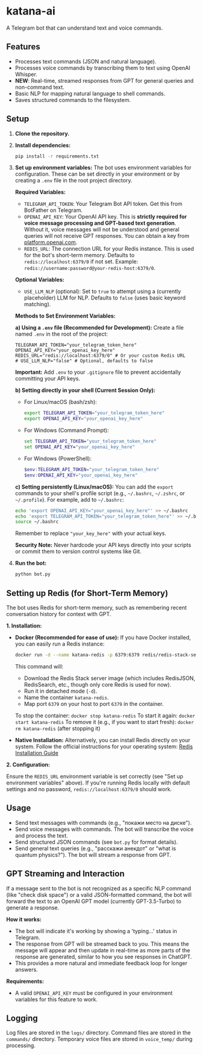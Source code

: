 # katana-ai

A Telegram bot that can understand text and voice commands.

## Features

-   Processes text commands (JSON and natural language).
-   Processes voice commands by transcribing them to text using OpenAI Whisper.
-   **NEW**: Real-time, streamed responses from GPT for general queries and non-command text.
-   Basic NLP for mapping natural language to shell commands.
-   Saves structured commands to the filesystem.

## Setup

1.  **Clone the repository.**
2.  **Install dependencies:**
    ```bash
    pip install -r requirements.txt
    ```
3.  **Set up environment variables:**
    The bot uses environment variables for configuration. These can be set directly in your environment or by creating a `.env` file in the root project directory.

    **Required Variables:**
    *   `TELEGRAM_API_TOKEN`: Your Telegram Bot API token. Get this from BotFather on Telegram.
    *   `OPENAI_API_KEY`: Your OpenAI API key. This is **strictly required for voice message processing and GPT-based text generation**. Without it, voice messages will not be understood and general queries will not receive GPT responses. You can obtain a key from [platform.openai.com](https://platform.openai.com/).
    *   `REDIS_URL`: The connection URL for your Redis instance. This is used for the bot's short-term memory. Defaults to `redis://localhost:6379/0` if not set. Example: `redis://username:password@your-redis-host:6379/0`.

    **Optional Variables:**
    *   `USE_LLM_NLP` (optional): Set to `true` to attempt using a (currently placeholder) LLM for NLP. Defaults to `false` (uses basic keyword matching).

    **Methods to Set Environment Variables:**

    **a) Using a `.env` file (Recommended for Development):**
    Create a file named `.env` in the root of the project:
    ```env
    TELEGRAM_API_TOKEN="your_telegram_token_here"
    OPENAI_API_KEY="your_openai_key_here"
    REDIS_URL="redis://localhost:6379/0" # Or your custom Redis URL
    # USE_LLM_NLP="false" # Optional, defaults to false
    ```
    **Important:** Add `.env` to your `.gitignore` file to prevent accidentally committing your API keys.

    **b) Setting directly in your shell (Current Session Only):**
    *   For Linux/macOS (bash/zsh):
        ```bash
        export TELEGRAM_API_TOKEN="your_telegram_token_here"
        export OPENAI_API_KEY="your_openai_key_here"
        ```
    *   For Windows (Command Prompt):
        ```cmd
        set TELEGRAM_API_TOKEN="your_telegram_token_here"
        set OPENAI_API_KEY="your_openai_key_here"
        ```
    *   For Windows (PowerShell):
        ```powershell
        $env:TELEGRAM_API_TOKEN="your_telegram_token_here"
        $env:OPENAI_API_KEY="your_openai_key_here"
        ```

    **c) Setting persistently (Linux/macOS):**
    You can add the `export` commands to your shell's profile script (e.g., `~/.bashrc`, `~/.zshrc`, or `~/.profile`). For example, add to `~/.bashrc`:
    ```bash
    echo 'export OPENAI_API_KEY="your_openai_key_here"' >> ~/.bashrc
    echo 'export TELEGRAM_API_TOKEN="your_telegram_token_here"' >> ~/.bashrc
    source ~/.bashrc
    ```
    Remember to replace `"your_key_here"` with your actual keys.

    **Security Note:** Never hardcode your API keys directly into your scripts or commit them to version control systems like Git.

4.  **Run the bot:**
    ```bash
    python bot.py
    ```

## Setting up Redis (for Short-Term Memory)

The bot uses Redis for short-term memory, such as remembering recent conversation history for context with GPT.

**1. Installation:**

   *   **Docker (Recommended for ease of use):**
       If you have Docker installed, you can easily run a Redis instance:
       ```bash
       docker run -d --name katana-redis -p 6379:6379 redis/redis-stack-server:latest
       ```
       This command will:
       - Download the Redis Stack server image (which includes RedisJSON, RedisSearch, etc., though only core Redis is used for now).
       - Run it in detached mode (`-d`).
       - Name the container `katana-redis`.
       - Map port `6379` on your host to port `6379` in the container.

       To stop the container: `docker stop katana-redis`
       To start it again: `docker start katana-redis`
       To remove it (e.g., if you want to start fresh): `docker rm katana-redis` (after stopping it)

   *   **Native Installation:**
       Alternatively, you can install Redis directly on your system. Follow the official instructions for your operating system: [Redis Installation Guide](https://redis.io/docs/latest/operate/oss_and_stack/install/install-redis/)

**2. Configuration:**

   Ensure the `REDIS_URL` environment variable is set correctly (see "Set up environment variables" above). If you're running Redis locally with default settings and no password, `redis://localhost:6379/0` should work.

## Usage

-   Send text messages with commands (e.g., "покажи место на диске").
-   Send voice messages with commands. The bot will transcribe the voice and process the text.
-   Send structured JSON commands (see `bot.py` for format details).
-   Send general text queries (e.g., "расскажи анекдот" or "what is quantum physics?"). The bot will stream a response from GPT.

## GPT Streaming and Interaction

If a message sent to the bot is not recognized as a specific NLP command (like "check disk space") or a valid JSON-formatted command, the bot will forward the text to an OpenAI GPT model (currently GPT-3.5-Turbo) to generate a response.

**How it works:**
-   The bot will indicate it's working by showing a 'typing...' status in Telegram.
-   The response from GPT will be streamed back to you. This means the message will appear and then update in real-time as more parts of the response are generated, similar to how you see responses in ChatGPT.
-   This provides a more natural and immediate feedback loop for longer answers.

**Requirements:**
-   A valid `OPENAI_API_KEY` must be configured in your environment variables for this feature to work.

## Logging

Log files are stored in the `logs/` directory.
Command files are stored in the `commands/` directory.
Temporary voice files are stored in `voice_temp/` during processing.